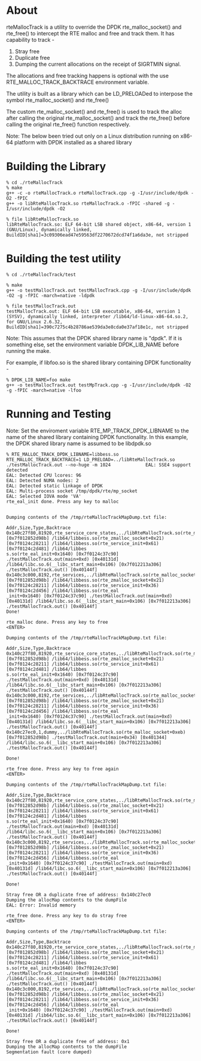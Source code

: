 About
=====
rteMallocTrack is a utility to override the DPDK rte_malloc_socket() and rte_free() to intercept the RTE malloc and free and track them.
It has capability to track - 
1. Stray free
2. Duplicate free
3. Dumping the current allocations on the receipt of SIGRTMIN signal.

The allocations and free tracking happens is optional with the use RTE_MALLOC_TRACK_BACKTRACE environment variable.

The utility is built as a library which can be LD_PRELOADed to interpose the symbol rte_malloc_socket() and rte_free()

The custom rte_malloc_socket() and rte_free() is used to track the alloc after calling the original rte_malloc_socket() and track the rte_free() before calling the original rte_free() function respectively.

Note: The below been tried out only on a Linux distribution running on x86-64 platform with DPDK installed as a shared library

Building the Library
====================
```
% cd ./rteMallocTrack
% make
g++ -c -o rteMallocTrack.o rteMallocTrack.cpp -g -I/usr/include/dpdk -O2 -fPIC
g++ -o libRteMallocTrack.so rteMallocTrack.o -fPIC -shared -g -I/usr/include/dpdk -O2

% file libRteMallocTrack.so
libRteMallocTrack.so: ELF 64-bit LSB shared object, x86-64, version 1 (GNU/Linux), dynamically linked, BuildID[sha1]=3c09306ead47e59563df2270672dcd74f1a6da3e, not stripped

````
Building the test utility
=========================
```
% cd ./rteMallocTrack/test

% make
g++ -o testMallocTrack.out testMallocTrack.cpp -g -I/usr/include/dpdk -O2 -g -fPIC -march=native -ldpdk

% file testMallocTrack.out
testMallocTrack.out: ELF 64-bit LSB executable, x86-64, version 1 (SYSV), dynamically linked, interpreter /lib64/ld-linux-x86-64.so.2, for GNU/Linux 2.6.32, BuildID[sha1]=390c7275c4b28786ae539da3e8cda0e37af18e1c, not stripped
```
Note: This assumes that the DPDK shared library name is "dpdk". If it is something else, set the environment variable DPDK_LIB_NAME before running the make.

For example, if libfoo.so is the shared library containing DPDK functionality -
```
% DPDK_LIB_NAME=foo make
g++ -o testMallocTrack.out testMpTrack.cpp -g -I/usr/include/dpdk -O2 -g -fPIC -march=native -lfoo
```

Running and Testing
===================

Note: Set the enviroment variable RTE_MP_TRACK_DPDK_LIBNAME to the name of the shared library containing DPDK functionality. In this example, the DPDK shared library name is assumed to be libdpdk.so

```
% RTE_MALLOC_TRACK_DPDK_LIBNAME=libbess.so RTE_MALLOC_TRACK_BACKTRACE=1 LD_PRELOAD=../libRteMallocTrack.so ./testMallocTrack.out --no-huge -m 1024             EAL: SSE4 support detected
EAL: Detected CPU lcores: 96
EAL: Detected NUMA nodes: 2
EAL: Detected static linkage of DPDK
EAL: Multi-process socket /tmp/dpdk/rte/mp_socket
EAL: Selected IOVA mode 'VA'
rte_eal_init done. Press any key to malloc


Dumping contents of the /tmp/rteMallocTrackMapDump.txt file:

Addr,Size,Type,Backtrace
0x140c27f80,81920,rte_service_core_states,../libRteMallocTrack.so(rte_malloc_socket+0xeb) [0x7f012852d98b] /lib64/libbess.so(rte_zmalloc_socket+0x21) [0x7f0124c28211] /lib64/libbess.so(rte_service_init+0x61) [0x7f0124c2d481] /lib64/libbes
s.so(rte_eal_init+0x1640) [0x7f0124c37c90] ./testMallocTrack.out(main+0xd) [0x40131d] /lib64/libc.so.6(__libc_start_main+0x106) [0x7f012213a306] ./testMallocTrack.out() [0x40144f]                                                           0x140c3c000,8192,rte_services,../libRteMallocTrack.so(rte_malloc_socket+0xeb) [0x7f012852d98b] /lib64/libbess.so(rte_zmalloc_socket+0x21) [0x7f0124c28211] /lib64/libbess.so(rte_service_init+0x36) [0x7f0124c2d456] /lib64/libbess.so(rte_eal
_init+0x1640) [0x7f0124c37c90] ./testMallocTrack.out(main+0xd) [0x40131d] /lib64/libc.so.6(__libc_start_main+0x106) [0x7f012213a306] ./testMallocTrack.out() [0x40144f]
Done!

rte_malloc done. Press any key to free
<ENTER>

Dumping contents of the /tmp/rteMallocTrackMapDump.txt file:

Addr,Size,Type,Backtrace
0x140c27f80,81920,rte_service_core_states,../libRteMallocTrack.so(rte_malloc_socket+0xeb) [0x7f012852d98b] /lib64/libbess.so(rte_zmalloc_socket+0x21) [0x7f0124c28211] /lib64/libbess.so(rte_service_init+0x61) [0x7f0124c2d481] /lib64/libbes
s.so(rte_eal_init+0x1640) [0x7f0124c37c90] ./testMallocTrack.out(main+0xd) [0x40131d] /lib64/libc.so.6(__libc_start_main+0x106) [0x7f012213a306] ./testMallocTrack.out() [0x40144f]                                                           0x140c3c000,8192,rte_services,../libRteMallocTrack.so(rte_malloc_socket+0xeb) [0x7f012852d98b] /lib64/libbess.so(rte_zmalloc_socket+0x21) [0x7f0124c28211] /lib64/libbess.so(rte_service_init+0x36) [0x7f0124c2d456] /lib64/libbess.so(rte_eal
_init+0x1640) [0x7f0124c37c90] ./testMallocTrack.out(main+0xd) [0x40131d] /lib64/libc.so.6(__libc_start_main+0x106) [0x7f012213a306] ./testMallocTrack.out() [0x40144f]                                                                       0x140c27ec0,1,dummy,../libRteMallocTrack.so(rte_malloc_socket+0xeb) [0x7f012852d98b] ./testMallocTrack.out(main+0x34) [0x401344] /lib64/libc.so.6(__libc_start_main+0x106) [0x7f012213a306] ./testMallocTrack.out() [0x40144f]

Done!

rte_free done. Press any key to free again
<ENTER>

Dumping contents of the /tmp/rteMallocTrackMapDump.txt file:

Addr,Size,Type,Backtrace
0x140c27f80,81920,rte_service_core_states,../libRteMallocTrack.so(rte_malloc_socket+0xeb) [0x7f012852d98b] /lib64/libbess.so(rte_zmalloc_socket+0x21) [0x7f0124c28211] /lib64/libbess.so(rte_service_init+0x61) [0x7f0124c2d481] /lib64/libbes
s.so(rte_eal_init+0x1640) [0x7f0124c37c90] ./testMallocTrack.out(main+0xd) [0x40131d] /lib64/libc.so.6(__libc_start_main+0x106) [0x7f012213a306] ./testMallocTrack.out() [0x40144f]
0x140c3c000,8192,rte_services,../libRteMallocTrack.so(rte_malloc_socket+0xeb) [0x7f012852d98b] /lib64/libbess.so(rte_zmalloc_socket+0x21) [0x7f0124c28211] /lib64/libbess.so(rte_service_init+0x36) [0x7f0124c2d456] /lib64/libbess.so(rte_eal
_init+0x1640) [0x7f0124c37c90] ./testMallocTrack.out(main+0xd) [0x40131d] /lib64/libc.so.6(__libc_start_main+0x106) [0x7f012213a306] ./testMallocTrack.out() [0x40144f]

Done!

Stray free OR a duplicate free of address: 0x140c27ec0
Dumping the allocMap contents to the dumpFile
EAL: Error: Invalid memory

rte_free done. Press any key to do stray free
<ENTER>

Dumping contents of the /tmp/rteMallocTrackMapDump.txt file:

Addr,Size,Type,Backtrace
0x140c27f80,81920,rte_service_core_states,../libRteMallocTrack.so(rte_malloc_socket+0xeb) [0x7f012852d98b] /lib64/libbess.so(rte_zmalloc_socket+0x21) [0x7f0124c28211] /lib64/libbess.so(rte_service_init+0x61) [0x7f0124c2d481] /lib64/libbes
s.so(rte_eal_init+0x1640) [0x7f0124c37c90] ./testMallocTrack.out(main+0xd) [0x40131d] /lib64/libc.so.6(__libc_start_main+0x106) [0x7f012213a306] ./testMallocTrack.out() [0x40144f]
0x140c3c000,8192,rte_services,../libRteMallocTrack.so(rte_malloc_socket+0xeb) [0x7f012852d98b] /lib64/libbess.so(rte_zmalloc_socket+0x21) [0x7f0124c28211] /lib64/libbess.so(rte_service_init+0x36) [0x7f0124c2d456] /lib64/libbess.so(rte_eal
_init+0x1640) [0x7f0124c37c90] ./testMallocTrack.out(main+0xd) [0x40131d] /lib64/libc.so.6(__libc_start_main+0x106) [0x7f012213a306] ./testMallocTrack.out() [0x40144f]

Done!

Stray free OR a duplicate free of address: 0x1
Dumping the allocMap contents to the dumpFile
Segmentation fault (core dumped)
```
